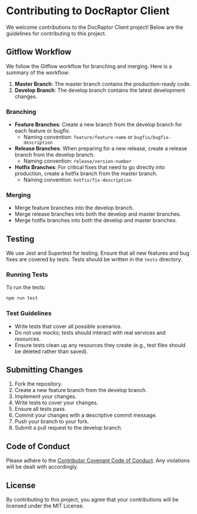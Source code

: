 
# Contributing to DocRaptor Client

We welcome contributions to the DocRaptor Client project! Below are the guidelines for contributing to this project.

## Gitflow Workflow

We follow the Gitflow workflow for branching and merging. Here is a summary of the workflow:

1. **Master Branch**: The master branch contains the production-ready code.
2. **Develop Branch**: The develop branch contains the latest development changes.

### Branching

- **Feature Branches**: Create a new branch from the develop branch for each feature or bugfix.
  - Naming convention: `feature/feature-name` or `bugfix/bugfix-description`
- **Release Branches**: When preparing for a new release, create a release branch from the develop branch.
  - Naming convention: `release/version-number`
- **Hotfix Branches**: For critical fixes that need to go directly into production, create a hotfix branch from the master branch.
  - Naming convention: `hotfix/fix-description`

### Merging

- Merge feature branches into the develop branch.
- Merge release branches into both the develop and master branches.
- Merge hotfix branches into both the develop and master branches.

## Testing

We use Jest and Supertest for testing. Ensure that all new features and bug fixes are covered by tests. Tests should be written in the `tests` directory.

### Running Tests

To run the tests:

```sh
npm run test
```

### Test Guidelines

- Write tests that cover all possible scenarios.
- Do not use mocks; tests should interact with real services and resources.
- Ensure tests clean up any resources they create (e.g., test files should be deleted rather than saved).

## Submitting Changes

1. Fork the repository.
2. Create a new feature branch from the develop branch.
3. Implement your changes.
4. Write tests to cover your changes.
5. Ensure all tests pass.
6. Commit your changes with a descriptive commit message.
7. Push your branch to your fork.
8. Submit a pull request to the develop branch.

## Code of Conduct

Please adhere to the [Contributor Covenant Code of Conduct](https://www.contributor-covenant.org/version/2/0/code_of_conduct/). Any violations will be dealt with accordingly.

## License

By contributing to this project, you agree that your contributions will be licensed under the MIT License.
